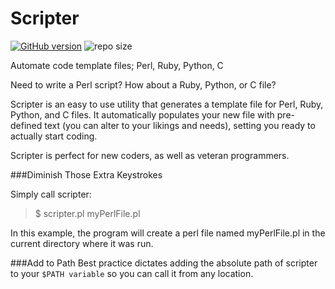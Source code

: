 Scripter 
=============
[![GitHub version](https://badge.fury.io/gh/bretonics%2Fscripter.svg)](http://badge.fury.io/gh/bretonics%2Fscripter)
![repo size](https://reposs.herokuapp.com/?path=bretonics/scripter)


Automate code template files; Perl, Ruby, Python, C

Need to write a Perl script? How about a Ruby, Python, or C file?

Scripter is an easy  to use utility that generates a template file for Perl, Ruby, Python, and C files. It automatically populates your new file with pre-defined text (you can alter to your likings and needs), setting you ready to actually start coding.

Scripter is perfect for new coders, as well as veteran programmers.

###Diminish Those Extra Keystrokes

Simply call scripter:
>$ scripter.pl myPerlFile.pl

In this example, the program will create a perl file named myPerlFile.pl in the current directory where it was run.

###Add to Path
Best practice dictates adding the absolute path of scripter to your `$PATH variable` so you can call it from any location.
